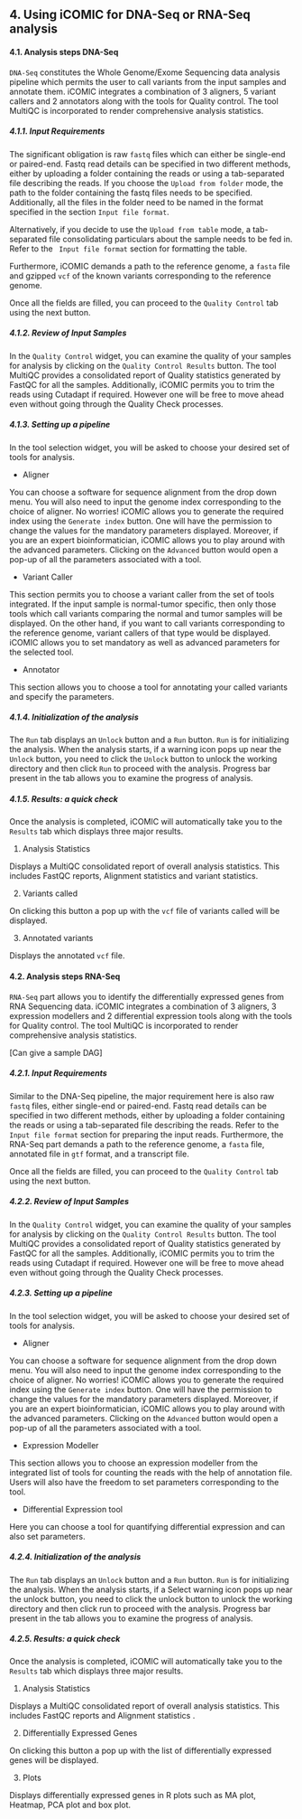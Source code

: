 ## 4. Using iCOMIC for DNA-Seq or RNA-Seq analysis

#### 4.1. Analysis steps DNA-Seq

`DNA-Seq`  constitutes the Whole Genome/Exome Sequencing data analysis pipeline which permits the user to call variants from the input samples and annotate them. iCOMIC integrates a combination of 3 aligners, 5 variant callers and 2 annotators along with the tools for Quality control. The tool MultiQC is incorporated to render comprehensive analysis statistics.

 

  

##### 4.1.1. Input Requirements

The significant obligation is raw `fastq` files which can either be single-end or paired-end. Fastq read details can be specified in two different methods, either by uploading a folder containing the reads or using a tab-separated file describing the reads. If you choose the `Upload from folder` mode, the path to the folder containing the fastq files needs to be specified. Additionally, all the files in the folder need to be named in the format specified in the section ` Input file format `.

Alternatively, if you decide to use the `Upload from table` mode, a tab-separated file consolidating particulars about the sample needs to be fed in. Refer to the ` Input file format` section for formatting the table.

  

Furthermore, iCOMIC demands a path to the reference genome, a `fasta` file and gzipped `vcf` of the known variants corresponding to the reference genome.

  

Once all the fields are filled, you can proceed to the `Quality Control` tab using the next button.

##### 4.1.2. Review of Input Samples

In the `Quality Control` widget, you can examine the quality of your samples for analysis by clicking on the `Quality Control Results` button. The tool MultiQC provides a consolidated report of Quality statistics generated by FastQC for all the samples. Additionally, iCOMIC permits you to trim the reads using Cutadapt if required. However one will be free to move ahead even without going through the Quality Check processes.

##### 4.1.3. Setting up a pipeline

In the tool selection widget, you will be asked to choose your desired set of tools for analysis.

- Aligner

You can choose a software for sequence alignment from the drop down menu. You will also need to input the genome index corresponding to the choice of aligner. No worries! iCOMIC allows you to generate the required index using the `Generate index` button. One will have the permission to change the values for the mandatory parameters displayed. Moreover, if you are an expert bioinformatician, iCOMIC allows you to play around with the advanced parameters. Clicking on the `Advanced` button would open a pop-up of all the parameters associated with a tool.

- Variant Caller

This section permits you to choose a variant caller from the set of tools integrated. If the input sample is normal-tumor specific, then only those tools which call variants comparing the normal and tumor samples will be displayed. On the other hand, if you want to call variants corresponding to the reference genome, variant callers of that type would be displayed. iCOMIC allows you to set mandatory as well as advanced parameters for the selected tool.

- Annotator

This section allows you to choose a tool for annotating your called variants and specify the parameters.

  

##### 4.1.4. Initialization of the analysis

The `Run` tab displays an `Unlock` button and a `Run` button. `Run` is for initializing the analysis. When the analysis starts, if a warning icon pops up near the `Unlock` button, you need to click the `Unlock` button to unlock the working directory and then click `Run` to proceed with the analysis. Progress bar present in the tab allows you to examine the progress of analysis.

##### 4.1.5. Results: a quick check

Once the analysis is completed, iCOMIC will automatically take you to the `Results` tab which displays three major results.

1. Analysis Statistics

Displays a MultiQC consolidated report of overall analysis statistics. This includes FastQC reports, Alignment statistics and variant statistics.

2. Variants called

On clicking this button a pop up with the `vcf` file of variants called will be displayed.

3. Annotated variants

Displays the annotated `vcf` file.

  

#### 4.2. Analysis steps RNA-Seq

`RNA-Seq` part allows you to identify the differentially expressed genes from RNA Sequencing data. iCOMIC integrates a combination of 3 aligners, 3 expression modellers and 2 differential expression tools along with the tools for Quality control. The tool MultiQC is incorporated to render comprehensive analysis statistics.

  

[Can give a sample DAG]

  

##### 4.2.1. Input Requirements

Similar to the DNA-Seq pipeline, the major requirement here is also raw `fastq` files, either single-end or paired-end. Fastq read details can be specified in two different methods, either by uploading a folder containing the reads or using a tab-separated file describing the reads. Refer to the `Input file format` section for preparing the input reads. Furthermore, the RNA-Seq part demands a path to the reference genome, a `fasta` file, annotated file in `gtf` format, and a transcript file.

Once all the fields are filled, you can proceed to the `Quality Control` tab using the next button.

  

##### 4.2.2. Review of Input Samples

In the `Quality Control` widget, you can examine the quality of your samples for analysis by clicking on the `Quality Control Results` button. The tool MultiQC provides a consolidated report of Quality statistics generated by FastQC for all the samples. Additionally, iCOMIC permits you to trim the reads using Cutadapt if required. However one will be free to move ahead even without going through the Quality Check processes.

  

##### 4.2.3. Setting up a pipeline

In the tool selection widget, you will be asked to choose your desired set of tools for analysis.

- Aligner

You can choose a software for sequence alignment from the drop down menu. You will also need to input the genome index corresponding to the choice of aligner. No worries! iCOMIC allows you to generate the required index using the `Generate index` button. One will have the permission to change the values for the mandatory parameters displayed. Moreover, if you are an expert bioinformatician, iCOMIC allows you to play around with the advanced parameters. Clicking on the `Advanced` button would open a pop-up of all the parameters associated with a tool.

- Expression Modeller

This section allows you to choose an expression modeller from the integrated list of tools for counting the reads with the help of annotation file. Users will also have the freedom to set parameters corresponding to the tool.

- Differential Expression tool

Here you can choose a tool for quantifying differential expression and can also set parameters.

##### 4.2.4. Initialization of the analysis

The `Run` tab displays an `Unlock` button and a `Run` button. `Run` is for initializing the analysis. When the analysis starts, if a 
Select warning icon pops up near the unlock button, you need to click the unlock button to unlock the working directory and then click run to proceed with the analysis. Progress bar present in the tab allows you to examine the progress of analysis.

  

##### 4.2.5. Results: a quick check

Once the analysis is completed, iCOMIC will automatically take you to the `Results` tab which displays three major results.

1. Analysis Statistics

Displays a MultiQC consolidated report of overall analysis statistics. This includes FastQC reports and Alignment statistics .

2. Differentially Expressed Genes

On clicking this button a pop up with the list of differentially expressed genes will be displayed.

3. Plots

Displays differentially expressed genes in R plots such as MA plot, Heatmap, PCA plot and box plot.
